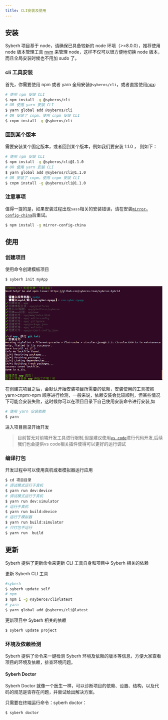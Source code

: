 ```yaml
---
title: CLI安装及使用
---
```


## 安装

Syberh 项目基于 node，请确保已具备较新的 node 环境（>=8.0.0），推荐使用 node 版本管理工具 [nvm](https://github.com/creationix/nvm) 来管理 node，这样不仅可以很方便地切换 node 版本，而且全局安装时候也不用加 sudo 了。

### cli 工具安装

首先，你需要使用 npm 或者 yarn 全局安装`@syberos/cli`，或者直接使用[npx](https://medium.com/@maybekatz/introducing-npx-an-npm-package-runner-55f7d4bd282b):

```bash
# 使用 npm 安装 CLI
$ npm install -g @syberos/cli
# OR 使用 yarn 安装 CLI
$ yarn global add @syberos/cli
# OR 安装了 cnpm，使用 cnpm 安装 CLI
$ cnpm install -g @syberos/cli
```

### 回到某个版本
需要安装某个固定版本，或者回到某个版本，例如我们要安装 1.1.0 ， 则如下：
```bash
# 使用 npm 安装 CLI
$ npm install -g @syberos/cli@1.1.0
# OR 使用 yarn 安装 CLI
$ yarn global add @syberos/cli@1.1.0
# OR 安装了 cnpm，使用 cnpm 安装 CLI
$ cnpm install -g @syberos/cli@1.1.0
```
### 注意事项

值得一提的是，如果安装过程出现`sass`相关的安装错误，请在安装[`mirror-config-china`](https://www.npmjs.com/package/mirror-config-china)后重试。

```bash
$ npm install -g mirror-config-china
```

## 使用

### 创建项目

使用命令创建模板项目

```bash
$ syberh init myApp
```

![syberos init myApp command screenshot](/img/init_myapp.png)

在创建完项目之后，会默认开始安装项目所需要的依赖，安装使用的工具按照 yarn>cnpm>npm 顺序进行检测，一般来说，依赖安装会比较顺利，但某些情况下可能会安装失败，这时候你可以在项目目录下自己使用安装命令进行安装,如

```bash
# 使用 yarn 安装依赖
$ yarn
```

进入项目目录开始开发

> 目前暂无对前端开发工具进行限制,但是建议使用[`vs code`](https://code.visualstudio.com/)进行代码开发,后续我们也会提供vs code相关插件使得可以更好的运行调试


### 编译打包

开发过程中可以使用真机或者模拟器运行应用

```bash
$ cd 项目目录
# 调试模式运行于真机
$ yarn run dev:device
# 调试模式运行于真机
$ yarn run dev:simulator
# 运行于真机
$ yarn run build:device
# 运行于模拟器
$ yarn run build:simulator
# 只打包不运行
$ yarn run  build
```

## 更新

Syberh 提供了更新命令来更新 CLI 工具自身和项目中 Syberh 相关的依赖

更新 Syberh CLI 工具
```bash
#syberh
$ syberh update self
# npm
$ npm i -g @syberos/cli@latest
# yarn
$ yarn global add @syberos/cli@latest
```

更新项目中 Syberh 相关的依赖

```bash
$ syberh update project
```


### 环境及依赖检测
Syberh 提供了命令来一键检测 Syberh 环境及依赖的版本等信息，方便大家查看项目的环境及依赖，排查环境问题。

#### Syberh Doctor

Syberh Doctor 就像一个医生一样，可以诊断项目的依赖、设置、结构，以及代码的规范是否存在问题，并尝试给出解决方案。

只需要在终端运行命令：syberh doctor：

```bash
$ syberh doctor
```